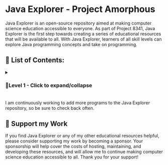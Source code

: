 # Java Explorer - Project Amorphous

Java Explorer is an open-source repository aimed at making computer science education accessible to everyone. As part of Project 8341, Java Explorer is the first step towards creating a series of educational resources that will be available to all. With Java Explorer, learners of all skill levels can explore Java programming concepts and take on programming.

## 📃 List of Contents:
<details>
<summary><h3>🔰Level 1 - Click to expand/collapse<h3></summary>
  <p> Basic java programs on accepting I/O, working with variables, operators using main()</p>
  <p><b> Write a program to </b></p>
  
  
- [1. Display name, school and class in different lines](https://github.com/imteshalkarim/JavaExplorer/blob/main/P01.java)
- [2. Display your name, age and address in one line but with different print functions](https://github.com/imteshalkarim/JavaExplorer/blob/main/P02.java)
- [3. Print the sum and average of three given numbers](https://github.com/imteshalkarim/JavaExplorer/blob/main/P03.java)
- [4. Store numbers in two variables a and b. Exchange the value of a and b by taking the help of a third variable and display the values of a and b](https://github.com/imteshalkarim/JavaExplorer/blob/main/P04.java)
- [5. Display the sum, product of three given numbers and also display the difference in between the two results](https://github.com/imteshalkarim/JavaExplorer/blob/main/P05.java)
- [6. Store numbers in two variables a and b. Exchange their values without using a third variable and then display their values](https://github.com/imteshalkarim/JavaExplorer/blob/main/P06.java)
- [7. Store roll number, marks in three subjects of a student and display the roll, total and percentage of marks obtained by the student](https://github.com/imteshalkarim/JavaExplorer/blob/main/P07.java)
- [8. Evaluate the following expression where the value of a and b are given. a^2 + b^2-4/2ab](https://github.com/imteshalkarim/JavaExplorer/blob/main/P08.java)
- [9. Display the area of a triangle whose base and height is given](https://github.com/imteshalkarim/JavaExplorer/blob/main/P09.java)
- [10. Calculate the area and circumference of a circle and print them whose radius is given](https://github.com/imteshalkarim/JavaExplorer/blob/main/P10.java)
- [11. Display the average runs of a cricket player. The player has scored 400 runs in 5 innings, 396 in 6 innings and 700 runs in 8 innings](https://github.com/imteshalkarim/JavaExplorer/blob/main/P11.java)
- [12. Accept length and breadth of a rectangular floor and find the total cost of flooring at Rs. 25 per unit](https://github.com/imteshalkarim/JavaExplorer/blob/main/P12.java)
- [13. Accept a character and display its ascii value](https://github.com/imteshalkarim/JavaExplorer/blob/main/P13.java)
- [14. Accept the cost of 1 table and 1 chair and display the cost of 16 tables and 12 chairs](https://github.com/imteshalkarim/JavaExplorer/blob/main/P14.java)
- [15. Accept two characters and print the sum of their ascii values](https://github.com/imteshalkarim/JavaExplorer/blob/main/P15.java)
- [16. Accept a number and display the square of the last digit](https://github.com/imteshalkarim/JavaExplorer/blob/main/P16.java)
- [17. Enter sales value of a sales man and display his commission earnt when the rate of commission is 2%](https://github.com/imteshalkarim/JavaExplorer/blob/main/P17.java)
- [18. Enter quantity sold and price per unit. Display the sales price after giving 2% discount](https://github.com/imteshalkarim/JavaExplorer/blob/main/P18.java)
- [19. Enter temperature in fahrenheit and convert it to celsius](https://github.com/imteshalkarim/JavaExplorer/blob/main/P19.java)
- [20. Enter distance covered and time taken by a car and calculate its speed](https://github.com/imteshalkarim/JavaExplorer/blob/main/P20.java)
- [21. Enter basic salary of an employee. Calculate and display the following: DA = 25% of basic salary, HRA = 15% of basic salary, PF = 8.33% of basic salary, Net pay = basic salary + DA + HRA, Gross pay = Net pay - PF](https://github.com/imteshalkarim/JavaExplorer/blob/main/P21.java)
- [22. Enter the values of coefficients of a quadratic equation ax^2+bx+c=0. Find the roots of the equation and display them.](https://github.com/imteshalkarim/JavaExplorer/blob/main/P22.java)
- [23. Enter side of a cube and display its surface area and volume.](https://github.com/imteshalkarim/JavaExplorer/blob/main/P23.java)
</details>


I am continuously working to add more programs to the Java Explorer repository, so be sure to check back often.

## 🫶 Support my Work

If you find Java Explorer or any of my other educational resources helpful, please consider supporting my work by becoming a sponsor. Your sponsorship will help cover the costs of hosting, maintaining, and developing these resources, and will allow me to continue making computer science education accessible to all. Thank you for your support!

